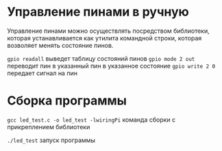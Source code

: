 # Управление пинами в ручную

Управление пинами можно осуществлять посредством библиотеки, которая устанавливается как утилита командной строки, которая возволяет менять состояние пинов.

`gpio readall` выведет таблицу состояний пинов
`gpio mode 2 out` переводит пин в указанный пин в указанное состояние
`gpio write 2 0` передает сигнал на пин

# Сборка программы

`gcc led_test.c -o led_test -lwiringPi` команда сборки с прикреплением библиотеки

`./led_test` запуск программы